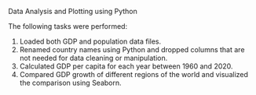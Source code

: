 Data Analysis and Plotting using Python

The following tasks were performed:

1. Loaded both GDP and population data files.
2. Renamed country names using Python and dropped columns that are not needed for data cleaning or manipulation.
3. Calculated GDP per capita for each year between 1960 and 2020.
4. Compared GDP growth of different regions of the world and visualized the comparison using Seaborn.
